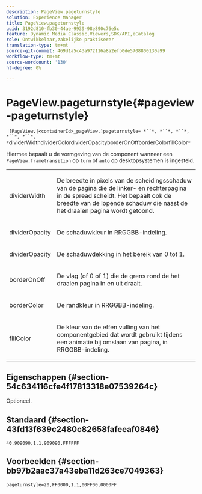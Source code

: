 ```yaml
---
description: PageView.pageturnstyle
solution: Experience Manager
title: PageView.pageturnstyle
uuid: 3192d810-fb30-44ae-9939-98e890c76e5c
feature: Dynamic Media Classic,Viewers,SDK/API,eCatalog
role: Ontwikkelaar,zakelijke praktiserer
translation-type: tm+mt
source-git-commit: 469d1a5c43a972116a8a2efb0de5708800130a99
workflow-type: tm+mt
source-wordcount: '130'
ht-degree: 0%

---
```



# PageView.pageturnstyle{#pageview-pageturnstyle}

` [PageView.|<containerId>_pageView.]pageturnstyle= *``*, *``*, *``*, *``*, *``*, *`dividerWidthdividerColordividerOpacityborderOnOffborderColorfillColor`*`

Hiermee bepaalt u de vormgeving van de component wanneer een `PageView.frametransition` op `turn` of `auto` op desktopsystemen is ingesteld.

<table id="table_A8CDA1AE2680402A99BCD5DD371B225F"> 
 <tbody> 
  <tr> 
   <td colname="col1"> <p> <span class="codeph"><span class="varname"> dividerWidth</span></span> </p> </td> 
   <td colname="col2"> <p> De breedte in pixels van de scheidingsschaduw van de pagina die de linker- en rechterpagina in de spread scheidt. Het bepaalt ook de breedte van de lopende schaduw die naast de het draaien pagina wordt getoond. </p> </td> 
  </tr> 
  <tr> 
   <td colname="col1"> <p><span class="codeph"><span class="varname"> dividerOpacity</span></span> </p> </td> 
   <td colname="col2"> <p> De schaduwkleur in RRGGBB-indeling. </p> </td> 
  </tr> 
  <tr> 
   <td colname="col1"> <p><span class="codeph"><span class="varname"> dividerOpacity</span></span> </p> </td> 
   <td colname="col2"> <p>De schaduwdekking in het bereik van <span class="codeph"> 0</span> tot <span class="codeph"> 1</span>. </p> </td> 
  </tr> 
  <tr> 
   <td colname="col1"> <p><span class="codeph"><span class="varname"> borderOnOff</span></span> </p> </td> 
   <td colname="col2"> <p> De vlag (of <span class="codeph"> 0</span> of <span class="codeph"> 1</span>) die de grens rond de het draaien pagina in en uit draait. </p> </td> 
  </tr> 
  <tr> 
   <td colname="col1"> <p><span class="codeph"><span class="varname"> borderColor</span></span> </p> </td> 
   <td colname="col2"> <p> De randkleur in RRGGBB-indeling. </p> </td> 
  </tr> 
  <tr> 
   <td colname="col1"> <p><span class="codeph"><span class="varname"> fillColor</span></span> </p> </td> 
   <td colname="col2"> <p> De kleur van de effen vulling van het componentgebied dat wordt gebruikt tijdens een animatie bij omslaan van pagina, in RRGGBB-indeling. </p> </td> 
  </tr> 
 </tbody> 
</table>

## Eigenschappen {#section-54c634116cfe4f17813318e07539264c}

Optioneel.

## Standaard {#section-43fd13f639c2480c82658fafeeaf0846}

`40,909090,1,1,909090,FFFFFF`

## Voorbeelden {#section-bb97b2aac37a43eba11d263ce7049363}

`pageturnstyle=20,FF0000,1,1,00FF00,0000FF`
